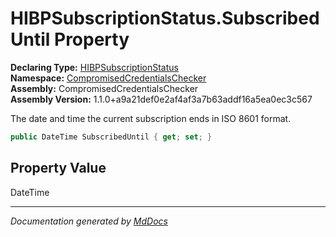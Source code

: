 ﻿<!--  
  <auto-generated>   
    The contents of this file were generated by a tool.  
    Changes to this file may be list if the file is regenerated  
  </auto-generated>   
-->

# HIBPSubscriptionStatus.SubscribedUntil Property

**Declaring Type:** [HIBPSubscriptionStatus](../index.md)  
**Namespace:** [CompromisedCredentialsChecker](../../index.md)  
**Assembly:** CompromisedCredentialsChecker  
**Assembly Version:** 1.1.0+a9a21def0e2af4af3a7b63addf16a5ea0ec3c567

The date and time the current subscription ends in ISO 8601 format.

```csharp
public DateTime SubscribedUntil { get; set; }
```

## Property Value

DateTime

___

*Documentation generated by [MdDocs](https://github.com/ap0llo/mddocs)*
